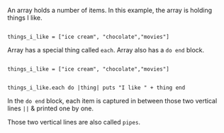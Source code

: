 An array holds a number of items.
In this example, the array
is holding things I like.

<Editor lang="ruby">
<code>
things_i_like = ["ice cream", "chocolate","movies"]
</code>
</Editor>

Array has a special
thing called `each`.
Array also has a
`do end` block.

<Editor lang="ruby">
<code>
things_i_like = ["ice cream", "chocolate","movies"]

things_i_like.each do |thing|
  puts "I like " + thing
end
</code>
</Editor>

In the `do end` block,
each item is captured in
between those two vertical
lines `||` & printed one by one.

Those two vertical lines
are also called `pipes`.
